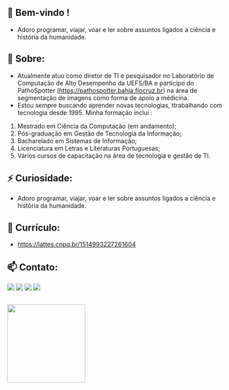 ##  👋 Bem-vindo !
- Adoro programar, viajar, voar e ler sobre assuntos ligados a ciência e história da humanidade.


## 🌱 Sobre:
- Atualmente atuo como diretor de TI e pesquisador no Laboratório de Computação de Alto Desempenho da UEFS/BA e participo do PathoSpotter (https://pathospotter.bahia.fiocruz.br) na área de segmentação de imagens como forma de apoio a médicina.
- Estou sempre buscando aprender novas tecnologias, ttrabalhando com tecnologia desde 1995. 
Minha formação inclui :
1. Mestrado em Ciência da Computação (em andamento); 
2. Pós-graduação em Gestão de Tecnologia da Informação; 
3. Bacharelado em Sistemas de Informação; 
4. Licenciatura em Letras e Literaturas Portuguesas; 
5. Vários cursos de capacitação na área de tecnologia e gestão de TI.

## ⚡ Curiosidade: 
- Adoro programar, viajar, voar e ler sobre assuntos ligados a ciência e história da humanidade.

## 🎯 Currículo:
- https://lattes.cnpq.br/1514993227261604

## 📫 Contato:
<div>
     <a href="https://www.linkedin.com/in/mmstec" target="_blank"><img src="https://img.shields.io/badge/-LinkedIn-%230077B5?style=for-the-badge&logo=linkedin&logoColor=white" target="_blank"></a>  
     <a href="https://www.youtube.com/mmstec" target="_blank"><img src="https://img.shields.io/badge/YouTube-FF0000?style=for-the-badge&logo=youtube&logoColor=white" target="_blank"></a>
     <a href="https://instagram.com/mmstec" target="_blank"><img src="https://img.shields.io/badge/-Instagram-%23E4405F?style=for-the-badge&logo=instagram&logoColor=white" target="_blank"></a>
     <a href = "mailto:mmstec@gmail.com"><img src="https://img.shields.io/badge/Gmail-D14836?style=for-the-badge&logo=gmail&logoColor=white" target="_blank"></a>
</div>

 ##     
<div>
<a href="https://github.com/mmstec">
<img height="180em" src="https://github-readme-stats.vercel.app/api/top-langs/?username=mmstec&layout=compact&langs_count=7&theme=light"/>
</div>
